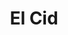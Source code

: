 ---
title: "El Cid"
url: /ciudad-autonoma-de-buenos-aires/el-cid-avenida-angel-gallardo/
shop: panadería
---